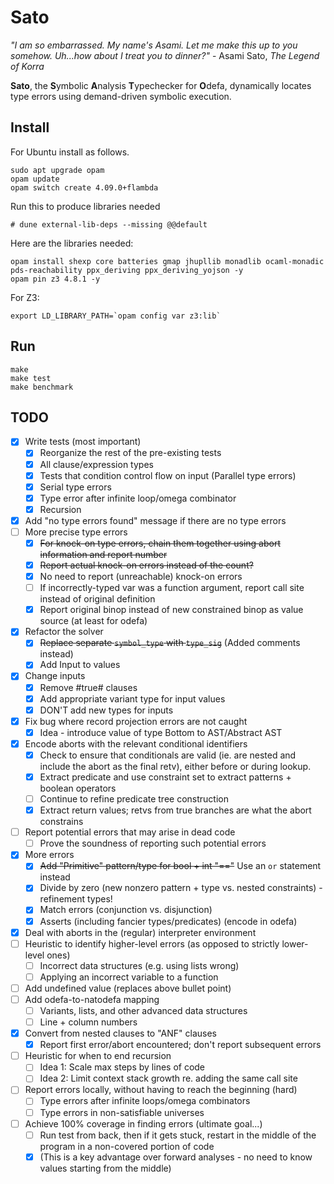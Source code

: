 Sato
=====

_"I am so embarrassed. My name's Asami. Let me make this up to you somehow. Uh...how about I treat you to dinner?"_ - Asami Sato, _The Legend of Korra_

**Sato**, the **S**ymbolic **A**nalysis **T**ypechecker for **O**defa, dynamically locates type errors using demand-driven symbolic execution.

Install
-------

For Ubuntu install as follows.

```
sudo apt upgrade opam
opam update
opam switch create 4.09.0+flambda
```


Run this to produce libraries needed
```
# dune external-lib-deps --missing @@default
```

Here are the libraries needed:
```
opam install shexp core batteries gmap jhupllib monadlib ocaml-monadic pds-reachability ppx_deriving ppx_deriving_yojson -y
opam pin z3 4.8.1 -y
```

For Z3:
```
export LD_LIBRARY_PATH=`opam config var z3:lib`
```

Run
---

```
make
make test
make benchmark
```

TODO
---
- [x] Write tests (most important)
  - [x] Reorganize the rest of the pre-existing tests
  - [x] All clause/expression types
  - [x] Tests that condition control flow on input (Parallel type errors)
  - [x] Serial type errors
  - [x] Type error after infinite loop/omega combinator
  - [x] Recursion
- [x] Add "no type errors found" message if there are no type errors
- [ ] More precise type errors
  - [x] ~~For knock-on type errors, chain them together using abort information and report number~~
  - [x] ~~Report actual knock-on errors instead of the count?~~
  - [x] No need to report (unreachable) knock-on errors
  - [ ] If incorrectly-typed var was a function argument, report call site instead of original definition
  - [x] Report original binop instead of new constrained binop as value source (at least for odefa)
- [x] Refactor the solver
  - [x] ~~Replace separate `symbol_type` with `type_sig`~~ (Added comments instead)
  - [x] Add Input to values
- [x] Change inputs
  - [x] Remove #true# clauses
  - [x] Add appropriate variant type for input values
  - [x] DON'T add new types for inputs
- [x] Fix bug where record projection errors are not caught
  - [x] Idea - introduce value of type Bottom to AST/Abstract AST
- [x] Encode aborts with the relevant conditional identifiers
  - [x] Check to ensure that conditionals are valid (ie. are nested and include the abort as the final retv), either before or during lookup.
  - [x] Extract predicate and use constraint set to extract patterns + boolean operators
  - [ ] Continue to refine predicate tree construction
  - [x] Extract return values; retvs from true branches are what the abort constrains
- [ ] Report potential errors that may arise in dead code
  - [ ] Prove the soundness of reporting such potential errors
- [x] More errors
  - [x] ~~Add "Primitive" pattern/type for bool + int "=="~~ Use an `or` statement instead
  - [x] Divide by zero (new nonzero pattern + type vs. nested constraints) - refinement types!
  - [x] Match errors (conjunction vs. disjunction)
  - [x] Asserts (including fancier types/predicates) (encode in odefa)
- [x] Deal with aborts in the (regular) interpreter environment
- [ ] Heuristic to identify higher-level errors (as opposed to strictly lower-level ones)
  - [ ] Incorrect data structures (e.g. using lists wrong)
  - [ ] Applying an incorrect variable to a function
- [ ] Add undefined value (replaces above bullet point)
- [ ] Add odefa-to-natodefa mapping
  - [ ] Variants, lists, and other advanced data structures
  - [ ] Line + column numbers
- [x] Convert from nested clauses to "ANF" clauses
  - [x] Report first error/abort encountered; don't report subsequent errors
- [ ] Heuristic for when to end recursion
  - [ ] Idea 1: Scale max steps by lines of code
  - [ ] Idea 2: Limit context stack growth re. adding the same call site
- [ ] Report errors locally, without having to reach the beginning (hard)
  - [ ] Type errors after infinite loops/omega combinators
  - [ ] Type errors in non-satisfiable universes
- [ ] Achieve 100% coverage in finding errors (ultimate goal...)
  - [ ] Run test from back, then if it gets stuck, restart in the middle of the program in a non-covered portion of code
  - [x] \(This is a key advantage over forward analyses - no need to know values starting from the middle\)
